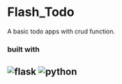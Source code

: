 # Flash_Todo

A basic todo apps with crud function.

### built with

![flask](https://img.shields.io/badge/Flask-000000?style=for-the-badge&logo=flask&logoColor=white) ![python]( 	https://img.shields.io/badge/Python-3776AB?style=for-the-badge&logo=python&logoColor=white)
---

